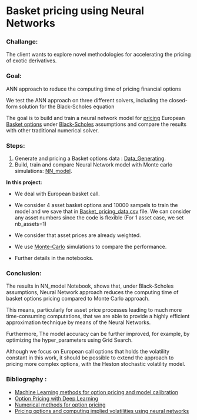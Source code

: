 # Basket pricing using Neural Networks

### Challange:

The client wants to explore novel methodologies for accelerating the pricing of exotic derivatives. 

### Goal: 
ANN approach to reduce the computing time of pricing
financial options

We test the ANN approach on
three different solvers, including the closed-form solution for the Black-Scholes equation

The goal is to build and train a neural network model for [pricing](https://www.investopedia.com/articles/optioninvestor/07/options_beat_market.asp#:~:text=These%20include%20the%20current%20stock,market%20value%20of%20an%20option) European [Basket options](https://www.investopedia.com/terms/b/basketoption.asp) under [Black-Scholes](https://www.investopedia.com/terms/b/blackscholes.asp) assumptions and compare the results with other traditional numerical solver.




### Steps:

1. Generate and pricing a Basket options data : [Data_Generating](https://github.com/Merhbene/Basket-pricing-using-Neural-Networks/blob/main/Data_Generating.ipynb).
2. Build, train and compare Neural Network model with Monte carlo simulations: [NN_model](https://github.com/Merhbene/Basket-pricing-using-Neural-Networks/blob/main/NN_model%20.ipynb).

**In this project:**
* We deal with European basket call.

* We consider 4 asset basket options and 10000 sampels to train the model and we save that in [Basket_pricing_data.csv](https://github.com/Merhbene/Basket-pricing-using-Neural-Networks/blob/main/Basket_pricing_data.csv) file. We can consider any asset numbers since the code is  flexible (For 1 asset case, we set nb_assets=1)

* We consider that asset prices are already weighted.
* We use [Monte-Carlo](https://www.goddardconsulting.ca/option-pricing-monte-carlo-index.html) simulations to compare the performance.
* Further details in the notebooks.


### Conclusion:

The results in NN_model Notebook, shows that, under Black-Scholes assumptions, Neural Network approach reduces the computing time of basket options pricing compared to Monte Carlo approach.

This means, particularly for asset price processes leading to much more
time-consuming computations, that we are able to provide a highly efficient approximation technique
by means of the Neural Networks.

Furthermore, The model accuracy can be further improved, for example, by optimizing the hyper_parameters using Grid Search.

Although we focus on European call options that holds the volatility constant in this work, it should be possible to extend the
approach to pricing more complex options, with the Heston stochastic volatility model.






### Bibliography :
* [Machine Learning methods for option pricing and model calibration](https://canopee-group.com/wp-content/uploads/2020/12/Machine-Learning-methods-Coperneec.pdf) 
* [Option Pricing with Deep Learning](https://cs230.stanford.edu/projects_fall_2019/reports/26260984.pdf)
* [Numerical methods for option pricing](https://github.com/shrentseng/Numerical-methods-for-option-pricing/blob/main/Monte%20Carlo%20simulation%20option%20pricing.ipynb)
* [Pricing options and computing implied volatilities
using neural networks](https://arxiv.org/pdf/1901.08943.pdf)



